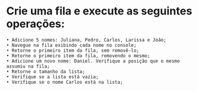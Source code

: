 # Crie uma fila e execute as seguintes operações:

    • Adicione 5 nomes: Juliana, Pedro, Carlos, Larissa e João;
    • Navegue na fila exibindo cada nome no console;
    • Retorne o primeiro item da fila, sem removê-lo;
    • Retorne o primeiro item da fila, removendo o mesmo;
    • Adicione um novo nome: Daniel. Verifique a posição que o mesmo assumiu na fila;
    • Retorne o tamanho da lista;
    • Verifique se a lista está vazia;
    • Verifique se o nome Carlos está na lista;